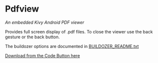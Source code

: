 Pdfview
=======

*An embedded Kivy Android PDF viewer*

Provides full screen display of .pdf files. To close the viewer use the back gesture or the back button.

The buildozer options are documented in [BUILDOZER_README.txt](https://github.com/RobertFlatt/Android-for-Python/blob/main/pdfview/BUILDOZER_README.txt)

[Download from the Code Button here](https://github.com/RobertFlatt/Android-for-Python)


